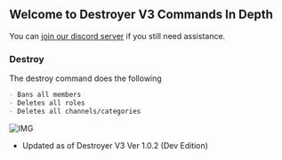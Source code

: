 ## Welcome to Destroyer V3 Commands In Depth

You can [join our discord server](https://discord.gg/f5zAhbT) if you still need assistance.

### Destroy

The destroy command does the following

```markdown
- Bans all members
- Deletes all roles
- Deletes all channels/categories
```

![IMG](https://i.kym-cdn.com/entries/icons/original/000/016/540/hgh08Pez.jpeg)

- Updated as of Destroyer V3 Ver 1.0.2 (Dev Edition)
